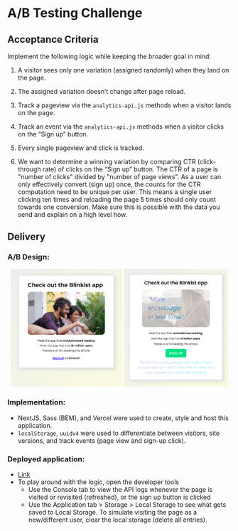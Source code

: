 # A/B Testing Challenge

## Acceptance Criteria

Implement the following logic while keeping the broader goal in mind:

1. A visitor sees only one variation (assigned randomly) when they land on the page.

2. The assigned variation doesn’t change after page reload.

3. Track a pageview via the `analytics-api.js` methods when a visitor lands on the page.

4. Track an event via the `analytics-api.js` methods when a visitor clicks on the “Sign up” button.

5. Every single pageview and click is tracked.

6. We want to determine a winning variation by comparing CTR (click-through rate) of clicks on the “Sign up” button. The CTR of a page is "number of clicks" divided by "number of page views". As a user can only effectively convert (sign up) once, the counts for the CTR computation need to be unique per user. This means a single user clicking ten times and reloading the page 5 times should only count towards one conversion. Make sure this is possible with the data you send and explain on a high level how.

## Delivery
### A/B Design:
<p align="center">
  <img src="public/A_design.png" width="49.85%"  />
  <img src="public/B_design.png" width="46.5%"  />
</p>

### Implementation:
- NextJS, Sass (BEM), and Vercel were used to create, style and host this application.
- `localStorage`, `uuidv4` were used to differentiate between visitors, site versions, and track events (page view and sign-up click).

### Deployed application:
- [Link](https://ab-testing-blinkist-edaykin.vercel.app/)
- To play around with the logic, open the developer tools
  - Use the Console tab to view the API logs whenever the page is visited or revisited (refreshed), or the sign up button is clicked
  - Use the Application tab > Storage > Local Storage to see what gets saved to Local Storage. To simulate visiting the page as a new/different user, clear the local storage (delete all entries).